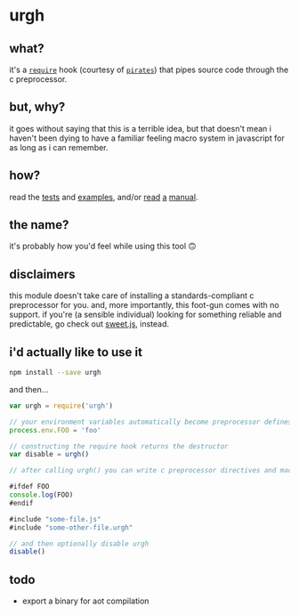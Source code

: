 
# urgh

## what?

it's a [`require`](https://devdocs.io/node~10_lts/modules#modules_require) hook (courtesy of [`pirates`](https://npmjs.org/package/pirates)) that pipes source code through the c preprocessor.

## but, why?

it goes without saying that this is a terrible idea, but that doesn't mean i haven't been dying to have a familiar feeling macro system in javascript for as long as i can remember.

## how?

read the [tests](test/index.js) and [examples](test/examples), and/or [read](https://gcc.gnu.org/onlinedocs/cpp/) [a](https://en.wikipedia.org/wiki/C_preprocessor) [manual](https://www.tutorialspoint.com/cprogramming/c_preprocessors.htm).

## the name?

it's probably how you'd feel while using this tool 🙃

## disclaimers

this module doesn't take care of installing a standards-compliant c preprocessor for you. and, more importantly, this foot-gun comes with no support. if you're (a sensible individual) looking for something reliable and predictable, go check out [sweet.js](https://www.sweetjs.org/), instead.

## i'd actually like to use it

```sh
npm install --save urgh
```

and then...

```javascript
var urgh = require('urgh')

// your environment variables automatically become preprocessor defines
process.env.FOO = 'foo'

// constructing the require hook returns the destructor
var disable = urgh()

// after calling urgh() you can write c preprocessor directives and macros

#ifdef FOO
console.log(FOO)
#endif

#include "some-file.js"
#include "some-other-file.urgh"

// and then optionally disable urgh
disable()
```

## todo

* export a binary for aot compilation

